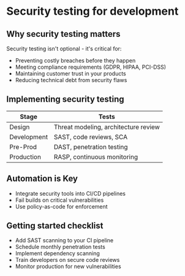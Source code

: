 # Security testing for development

## Why security testing matters

Security testing isn't optional - it's critical for:

* Preventing costly breaches before they happen
* Meeting compliance requirements (GDPR, HIPAA, PCI-DSS)
* Maintaining customer trust in your products
* Reducing technical debt from security flaws

## Implementing security testing

| Stage	       | Tests                                |
|--------------|--------------------------------------|
| Design	      | Threat modeling, architecture review | 
| Development	 | SAST, code reviews, SCA              |
| Pre-Prod	    | DAST, penetration testing            |
| Production	  | RASP, continuous monitoring          |

## Automation is Key

* Integrate security tools into CI/CD pipelines
* Fail builds on critical vulnerabilities
* Use policy-as-code for enforcement

## Getting started checklist

* Add SAST scanning to your CI pipeline
* Schedule monthly penetration tests
* Implement dependency scanning
* Train developers on secure code reviews
* Monitor production for new vulnerabilities
